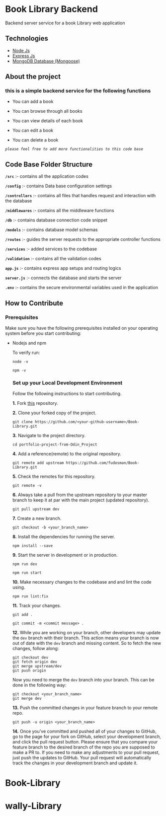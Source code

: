 # Book Library Backend

Backend server service for a book Library web application
## Technologies  
* [Node Js](https://nodejs.org/en/)
* [Express Js](https://expressjs.com/)
* [MongoDB Database (Mongoose)](https://www.mongodb.com/)  
## About the project
### this is a simple backend service for the following functions
  
* You can add a book

* You can browse through all books

* You can view details of each book

* You can edit a book

* You can delete a book

*`please feel free to add more functionalities to this code base`*

## Code Base Folder Structure  

**``/src``** :- contains all the application codes

**``/config``** :- contains Data base configuration settings

**``/controllers``** :- contains all files that handles request and interaction with the database

**``/middlewares``** :- contains all the middleware functions

**``/db``** :- contains database connection code snippet

**``/models``** :- contains database model schemas

**``/routes``** :- guides the server requests to the appropriate controller functions

**``/services``** :- added services to the codebase

**``/validation``** :- contains all the validation codes

**``app.js``** :- contains express app setups and routing logics

**``server.js``** :- connects the database and starts the server

**``.env``** :- contains the secure environmental variables used in the application

## How to Contribute  
### Prerequisites  
Make sure you have the following prerequisites installed on your operating system before you start contributing:  
* Nodejs and npm

  To verify run:

  ```
  node -v
  ```

  ```
  npm -v
  ```  
  
  ### Set up your Local Development Environment  
  Follow the following instructions to start contributing.

  **1.** Fork [this](https://github.com/fudosman/Book-Library.git) repository.

  **2.** Clone your forked copy of the project.

  ```
  git clone https://github.com/<your-github-username>/Book-Library.git
  ```

  **3.** Navigate to the project directory.

  ```
  cd portfolio-project-from-Odin_Project
  ```

  **4.** Add a reference(remote) to the original repository.
  
  ```
  git remote add upstream https://github.com/fudosman/Book-Library.git
  ```

  **5.** Check the remotes for this repository.

  ```
  git remote -v
  ```

  **6.** Always take a pull from the upstream repository to your master branch to keep it at par with the main project (updated repository).

  ```
  git pull upstream dev
  ```

  **7.** Create a new branch.

  ```
  git checkout -b <your_branch_name>
  ```

  **8.** Install the dependencies for running the server.

  ```
  npm install --save
  ```

  **9.** Start the server in development or in production.  
  
   ```
  npm run dev
  ```
  ```
  npm run start
  ```

  **10.** Make necessary changes to the codebase and and lint the code using.
  
  ```
  npm run lint:fix
  ```

  **11.** Track your changes.

  ```
  git add .
  ```
  
  ```
  git commit -m <commit message> .
  ```


  **12.** While you are working on your branch, other developers may update the `dev` branch with their branch. This action means your branch is now out of date with the `dev` branch and missing content. So to fetch the new changes, follow along:

  ```
  git checkout dev
  git fetch origin dev
  git merge upstream/dev
  git push origin
  ```

  Now you need to merge the `dev` branch into your branch. This can be done in the following way:

  ```
  git checkout <your_branch_name>
  git merge dev
  ```

  **13.** Push the committed changes in your feature branch to your remote repo.

  ```
  git push -u origin <your_branch_name>
  ```

  **14.** Once you’ve committed and pushed all of your changes to GitHub, go to the page for your fork on GitHub, select your development branch, and click the pull request button. Please ensure that you compare your feature branch to the desired branch of the repo you are supposed to make a PR to. If you need to make any adjustments to your pull request, just push the updates to GitHub. Your pull request will automatically track the changes in your development branch and update it.
# Book-Library
# wally-Library
